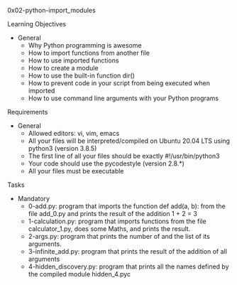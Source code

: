 0x02-python-import_modules

Learning Objectives
- General
	- Why Python programming is awesome
	- How to import functions from another file
	- How to use imported functions
	- How to create a module
	- How to use the built-in function dir()
	- How to prevent code in your script from being executed when imported
	- How to use command line arguments with your Python programs

Requirements
- General
	- Allowed editors: vi, vim, emacs
	- All your files will be interpreted/compiled on Ubuntu 20.04 LTS using python3 (version 3.8.5)
	- The first line of all your files should be exactly #!/usr/bin/python3
	- Your code should use the pycodestyle (version 2.8.*)
	- All your files must be executable

Tasks
- Mandatory
	- 0-add.py: program that imports the function def add(a, b): from the file add_0.py and prints the result of the addition 1 + 2 = 3
	- 1-calculation.py: program that imports functions from the file calculator_1.py, does some Maths, and prints the result.
	- 2-args.py: program that prints the number of and the list of its arguments.
	- 3-infinite_add.py: program that prints the result of the addition of all arguments
	- 4-hidden_discovery.py: program that prints all the names defined by the compiled module hidden_4.pyc
